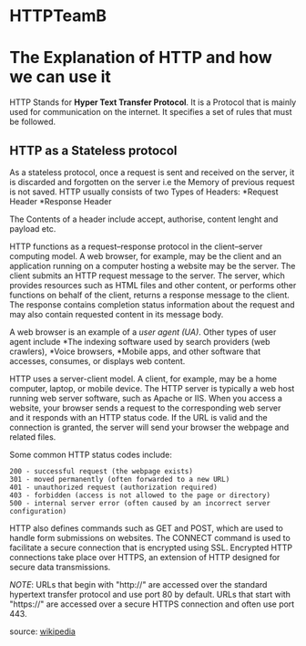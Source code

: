 # HTTPTeamB

The Explanation of HTTP and how we can use it
=====

HTTP Stands for **Hyper Text Transfer Protocol**. It is a Protocol that is mainly used for communication on the internet.
It specifies a set of rules  that must be followed. 

HTTP as a Stateless protocol
----  

As a stateless protocol, once a request is sent and received on the server, it is discarded and forgotten on the server i.e the Memory of previous request is not saved. 
HTTP usually consists of two Types of Headers: 
*Request Header
*Response Header 

The Contents of a header include accept, authorise, content lenght and payload etc.

HTTP functions as a request–response protocol in the client–server computing model. A web browser, for example, may be the client and an application running on a computer hosting a website may be the server. The client submits an HTTP request message to the server. The server, which provides resources such as HTML files and other content, or performs other functions on behalf of the client, returns a response message to the client. The response contains completion status information about the request and may also contain requested content in its message body.

A web browser is an example of a *user agent (UA)*. Other types of user agent include 
*The indexing software used by search providers (web crawlers), 
*Voice browsers, 
*Mobile apps, and other software that accesses, consumes, or displays web content.

HTTP uses a server-client model. A client, for example, may be a home computer, laptop, or mobile device. The HTTP server is typically a web host running web server software, such as Apache or IIS. When you access a website, your browser sends a request to the corresponding web server and it responds with an HTTP status code. If the URL is valid and the connection is granted, the server will send your browser the webpage and related files.

Some common HTTP status codes include:

    200 - successful request (the webpage exists)
    301 - moved permanently (often forwarded to a new URL)
    401 - unauthorized request (authorization required)
    403 - forbidden (access is not allowed to the page or directory)
    500 - internal server error (often caused by an incorrect server configuration)

HTTP also defines commands such as GET and POST, which are used to handle form submissions on websites. The CONNECT command is used to facilitate a secure connection that is encrypted using SSL. Encrypted HTTP connections take place over HTTPS, an extension of HTTP designed for secure data transmissions.

_NOTE_: URLs that begin with "http://" are accessed over the standard hypertext transfer protocol and use port 80 by default. URLs that start with "https://" are accessed over a secure HTTPS connection and often use port 443.

source: [wikipedia](https://en.wikipedia.org/wiki/Hypertext_Transfer_Protocol)
